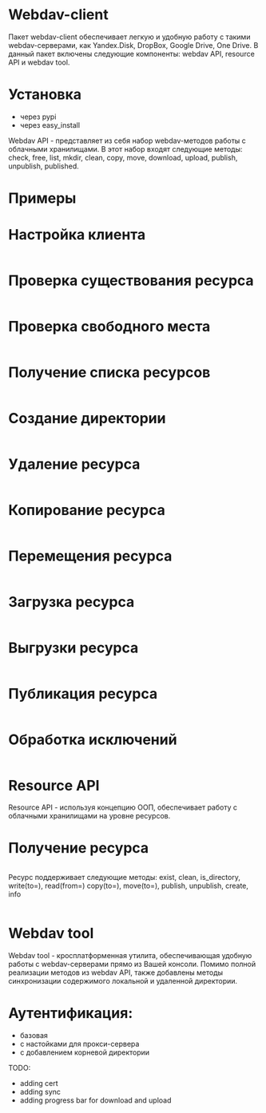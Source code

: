Webdav-client
===========

Пакет webdav-client обеспечивает легкую и удобную работу с такими webdav-серверами, как Yandex.Disk, DropBox, Google Drive, One Drive.
В данный пакет включены следующие компоненты: webdav API, resource API и webdav tool.

Установка
===========
* через pypi
* через easy_install

Webdav API - представляет из себя набор webdav-методов работы с облачными хранилищами. В этот набор входят следующие методы: check, free, list, mkdir, clean, copy, move, download, upload, publish, unpublish, published.

Примеры
===========

Настройка клиента
=========
```python

```

Проверка существования ресурса
=========
```python

```

Проверка свободного места
=========
```python

```

Получение списка ресурсов
=========
```python

```

Создание директории
=========
```python

```

Удаление ресурса
=========
```python

```

Копирование ресурса
=========
```python

```

Перемещения ресурса
=========
```python

```

Загрузка ресурса
=========
```python

```

Выгрузки ресурса
=========
```python

```

Публикация ресурса
=========
```python

```

Обработка исключений
=========
```python

```


Resource API
===========

Resource API - используя концепцию ООП, обеспечивает работу с облачными хранилищами на уровне ресурсов.

Получение ресурса
=========

```python

```

Ресурс поддерживает следующие методы: exist, clean, is_directory, write(to=), read(from=) copy(to=), move(to=), publish, unpublish, create, info

```python

```

Webdav tool
===========

Webdav tool - кросплатформенная утилита, обеспечивающая удобную работы с webdav-серверами прямо из Вашей консоли. Помимо полной реализации методов из webdav API, также добавлены методы синхронизации содержимого локальной и удаленной директории.

Аутентификация:
=========

* базовая
* с настойками для прокси-сервера
* с добавлением корневой директории

TODO:
* adding cert
* adding sync
* adding progress bar for download and upload


